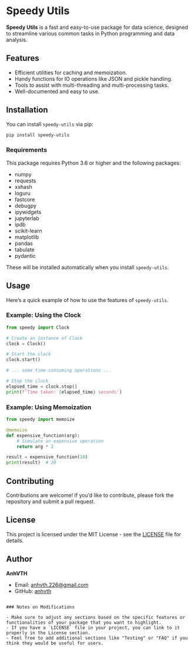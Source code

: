 # Speedy Utils

**Speedy Utils** is a fast and easy-to-use package for data science, designed to streamline various common tasks in Python programming and data analysis.

## Features

- Efficient utilities for caching and memoization.
- Handy functions for IO operations like JSON and pickle handling.
- Tools to assist with multi-threading and multi-processing tasks.
- Well-documented and easy to use.

## Installation

You can install `speedy-utils` via pip:

```bash
pip install speedy-utils
```

### Requirements

This package requires Python 3.6 or higher and the following packages:

- numpy
- requests
- xxhash
- loguru
- fastcore
- debugpy
- ipywidgets
- jupyterlab
- ipdb
- scikit-learn
- matplotlib
- pandas
- tabulate
- pydantic

These will be installed automatically when you install `speedy-utils`.

## Usage

Here’s a quick example of how to use the features of `speedy-utils`.

### Example: Using the Clock

```python
from speedy import Clock

# Create an instance of Clock
clock = Clock()

# Start the clock
clock.start()

# ... some time-consuming operations ...

# Stop the clock
elapsed_time = clock.stop()
print(f'Time taken: {elapsed_time} seconds')
```

### Example: Using Memoization

```python
from speedy import memoize

@memoize
def expensive_function(arg):
    # Simulate an expensive operation
    return arg * 2

result = expensive_function(10)
print(result)  # 20
```

## Contributing

Contributions are welcome! If you’d like to contribute, please fork the repository and submit a pull request.

## License

This project is licensed under the MIT License - see the [LICENSE](LICENSE) file for details.

## Author

**AnhVTH**

- Email: anhvth.226@gmail.com
- GitHub: [anhvth](https://github.com/anhvth/speedy)
```

### Notes on Modifications

- Make sure to adjust any sections based on the specific features or functionalities of your package that you want to highlight.
- If you have a `LICENSE` file in your project, you can link to it properly in the License section.
- Feel free to add additional sections like "Testing" or "FAQ" if you think they would be useful for users.
